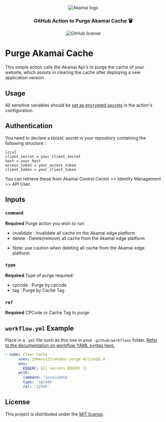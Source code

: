 <p align="center">
  <img alt="Akamai logo" src="https://www.eiseverywhere.com/file_uploads/8fca94ae15da82d17d76787b3e6a987a_logo_akamai-developer-experience-2-OL-RGB.png"/>
  <h3 align="center">GitHub Action to Purge Akamai Cache 🗑️</h3>
  <p align="center">
    <img alt="GitHub license" src="https://badgen.net/github/license/jdmevo123/akamai-purge-action?cache=300&color=green"/>
  </p>
</p>

# Purge Akamai Cache   

This simple action calls the Akamai Api's to purge the cache of your website, which assists in clearing the cache after deploying a new application version.

## Usage

All sensitive variables should be [set as encrypted secrets](https://help.github.com/en/articles/virtual-environments-for-github-actions#creating-and-using-secrets-encrypted-variables) in the action's configuration.

## Authentication

You need to declare a `EDGERC` secret in your repository containing the following structure :
```
[ccu]
client_secret = your_client_secret
host = your_host
access_token = your_access_token
client_token = your_client_token
```
You can retrieve these from Akamai Control Center >> Identity Management >> API User.

## Inputs

### `command`
**Required**
Purge action you wish to run:
- invalidate : Invalidate all cache on the Akamai edge platform
- delete : Delete(remove) all cache from the Akamai edge platform
* Note: use caution when deleting all cache from the Akamai edge platform

### `type`
**Required**
Type of purge required:
- cpcode : Purge by cpcode
- tag : Purge by Cache Tag

### `ref`
**Required** 
CPCode or Cache Tag to purge

## `workflow.yml` Example

Place in a `.yml` file such as this one in your `.github/workflows` folder. [Refer to the documentation on workflow YAML syntax here.](https://help.github.com/en/articles/workflow-syntax-for-github-actions)

```yaml
- name: Clear Cache
      uses: jdmevo123/akamai-purge-action@1.4
      env:
        EDGERC: ${{ secrets.EDGERC }}
      with:
        command: 'invalidate'
        type: 'cpcode'
        ref: '12345'
```
## License

This project is distributed under the [MIT license](LICENSE.md).
